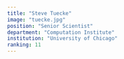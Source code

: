 ```yaml
---
title: "Steve Tuecke"
image: "tuecke.jpg"
position: "Senior Scientist"
department: "Computation Institute"
institution: "University of Chicago"
ranking: 11
---
```

